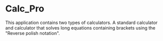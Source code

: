 # Calc_Pro

This application contains two types of calculators.
A standard calculator and calculator that solves long equations containing brackets using the "Reverse polish notation".
